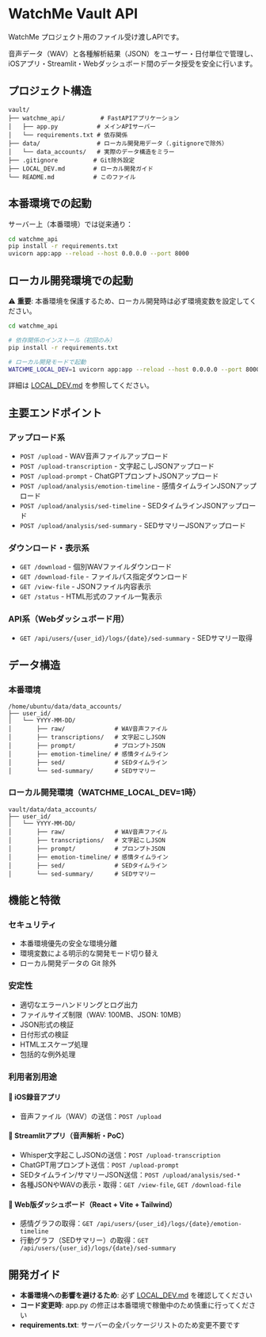 # WatchMe Vault API

WatchMe プロジェクト用のファイル受け渡しAPIです。

音声データ（WAV）と各種解析結果（JSON）をユーザー・日付単位で管理し、iOSアプリ・Streamlit・Webダッシュボード間のデータ授受を安全に行います。

## プロジェクト構造

```
vault/
├── watchme_api/          # FastAPIアプリケーション
│   ├── app.py           # メインAPIサーバー
│   └── requirements.txt # 依存関係
├── data/                # ローカル開発用データ（.gitignoreで除外）
│   └── data_accounts/   # 実際のデータ構造をミラー
├── .gitignore          # Git除外設定
├── LOCAL_DEV.md        # ローカル開発ガイド
└── README.md           # このファイル
```

## 本番環境での起動

サーバー上（本番環境）では従来通り：

```bash
cd watchme_api
pip install -r requirements.txt
uvicorn app:app --reload --host 0.0.0.0 --port 8000
```

## ローカル開発環境での起動

⚠️ **重要**: 本番環境を保護するため、ローカル開発時は必ず環境変数を設定してください。

```bash
cd watchme_api

# 依存関係のインストール（初回のみ）
pip install -r requirements.txt

# ローカル開発モードで起動
WATCHME_LOCAL_DEV=1 uvicorn app:app --reload --host 0.0.0.0 --port 8000
```

詳細は [LOCAL_DEV.md](LOCAL_DEV.md) を参照してください。

## 主要エンドポイント

### アップロード系
- `POST /upload` - WAV音声ファイルアップロード
- `POST /upload-transcription` - 文字起こしJSONアップロード
- `POST /upload-prompt` - ChatGPTプロンプトJSONアップロード
- `POST /upload/analysis/emotion-timeline` - 感情タイムラインJSONアップロード
- `POST /upload/analysis/sed-timeline` - SEDタイムラインJSONアップロード
- `POST /upload/analysis/sed-summary` - SEDサマリーJSONアップロード

### ダウンロード・表示系
- `GET /download` - 個別WAVファイルダウンロード
- `GET /download-file` - ファイルパス指定ダウンロード
- `GET /view-file` - JSONファイル内容表示
- `GET /status` - HTML形式のファイル一覧表示

### API系（Webダッシュボード用）
- `GET /api/users/{user_id}/logs/{date}/sed-summary` - SEDサマリー取得

## データ構造

### 本番環境
```
/home/ubuntu/data/data_accounts/
├── user_id/
│   └── YYYY-MM-DD/
│       ├── raw/              # WAV音声ファイル
│       ├── transcriptions/   # 文字起こしJSON
│       ├── prompt/           # プロンプトJSON
│       ├── emotion-timeline/ # 感情タイムライン
│       ├── sed/              # SEDタイムライン
│       └── sed-summary/      # SEDサマリー
```

### ローカル開発環境（WATCHME_LOCAL_DEV=1時）
```
vault/data/data_accounts/
├── user_id/
│   └── YYYY-MM-DD/
│       ├── raw/              # WAV音声ファイル
│       ├── transcriptions/   # 文字起こしJSON
│       ├── prompt/           # プロンプトJSON
│       ├── emotion-timeline/ # 感情タイムライン
│       ├── sed/              # SEDタイムライン
│       └── sed-summary/      # SEDサマリー
```

## 機能と特徴

### セキュリティ
- 本番環境優先の安全な環境分離
- 環境変数による明示的な開発モード切り替え
- ローカル開発データの Git 除外

### 安定性
- 適切なエラーハンドリングとログ出力
- ファイルサイズ制限（WAV: 100MB、JSON: 10MB）
- JSON形式の検証
- 日付形式の検証
- HTMLエスケープ処理
- 包括的な例外処理

### 利用者別用途

#### 🔹 iOS録音アプリ
- 音声ファイル（WAV）の送信：`POST /upload`

#### 🔹 Streamlitアプリ（音声解析・PoC）
- Whisper文字起こしJSONの送信：`POST /upload-transcription`
- ChatGPT用プロンプト送信：`POST /upload-prompt`
- SEDタイムライン/サマリーJSON送信：`POST /upload/analysis/sed-*`
- 各種JSONやWAVの表示・取得：`GET /view-file`, `GET /download-file`

#### 🔹 Web版ダッシュボード（React + Vite + Tailwind）
- 感情グラフの取得：`GET /api/users/{user_id}/logs/{date}/emotion-timeline`
- 行動グラフ（SEDサマリー）の取得：`GET /api/users/{user_id}/logs/{date}/sed-summary`

## 開発ガイド

- **本番環境への影響を避けるため**: 必ず [LOCAL_DEV.md](LOCAL_DEV.md) を確認してください
- **コード変更時**: app.py の修正は本番環境で稼働中のため慎重に行ってください
- **requirements.txt**: サーバーの全パッケージリストのため変更不要です